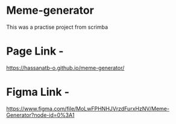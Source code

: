 # Meme-generator

This was a practise project from scrimba

# Page Link -
https://hassanatb-o.github.io/meme-generator/

# Figma Link - 
https://www.figma.com/file/MoLwFPHNHJVrzdFurxHzNV/Meme-Generator?node-id=0%3A1
